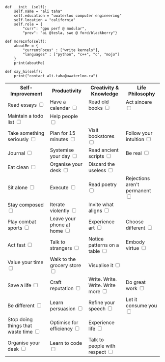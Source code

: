 
    def __init__(self):
        self.name = "ali taha"
        self.education = "uwaterloo computer engineering"
        self.location = "california"
        self.role = {
            "curr": "gpu perf @ modular",
            "prev": "ai @tesla, swe @ ford/blackberry"}

    def moreInfo(self):
        aboutMe = {
            "currentFocus" : ["write kernels"],
            "languages" : ["python", "c++", "c", "mojo"]
        }
        print(aboutMe)

    def say_hi(self):
        print("contact ali.taha@uwaterloo.ca")
<table>
  <tr>
    <th>Self-Improvement</th>
    <th>Productivity</th>
    <th>Creativity & Knowledge</th>
    <th>Life Philosophy</th>
  </tr>
  <tr>
    <td>Read essays <input type="checkbox"></td>
    <td>Have a calendar <input type="checkbox"></td>
    <td>Read old books <input type="checkbox"></td>
    <td>Act sincere <input type="checkbox"></td>
  </tr>
  <tr>
    <td>Maintain a todo list <input type="checkbox"></td>
    <td>Help people <input type="checkbox"></td>
  </tr>
  <tr>
    <td>Take something seriously <input type="checkbox"></td>
    <td>Plan for 15 minutes <input type="checkbox"></td>
    <td>Visit bookstores <input type="checkbox"></td>
    <td>Follow your intuition <input type="checkbox"></td>
  </tr>
  <tr>
    <td>Journal <input type="checkbox"></td>
    <td>Systemise your day <input type="checkbox"></td>
    <td>Read ancient scripts <input type="checkbox"></td>
    <td>Be real <input type="checkbox"></td>
  </tr>
  <tr>
    <td>Eat clean <input type="checkbox"></td>
    <td>Organise your desk <input type="checkbox"></td>
    <td>Discard the useless <input type="checkbox"></td>
  </tr>
  <tr>
    <td>Sit alone <input type="checkbox"></td>
    <td>Execute <input type="checkbox"></td>
    <td>Read poetry <input type="checkbox"></td>
    <td>Rejections aren't permanent <input type="checkbox"></td>
  </tr>
  <tr>
    <td>Stay composed <input type="checkbox"></td>
    <td>Iterate violently <input type="checkbox"></td>
    <td>Invite what aligns <input type="checkbox"></td>
  </tr>
  <tr>
    <td>Play combat sports <input type="checkbox"></td>
    <td>Leave your phone at home <input type="checkbox"></td>
    <td>Experience art <input type="checkbox"></td>
    <td>Choose different <input type="checkbox"></td>
  </tr>
  <tr>
    <td>Act fast <input type="checkbox"></td>
    <td>Talk to strangers <input type="checkbox"></td>
    <td>Notice patterns on a table <input type="checkbox"></td>
    <td>Embody virtue <input type="checkbox"></td>
  </tr>
  <tr>
    <td>Value your time <input type="checkbox"></td>
    <td>Walk to the grocery store <input type="checkbox"></td>
    <td>Visualise it <input type="checkbox"></td>
  </tr>
  <tr>
    <td>Save a life <input type="checkbox"></td>
    <td>Craft reputation <input type="checkbox"></td>
    <td>Write. Write. Write. Write more <input type="checkbox"></td>
    <td>Do great work <input type="checkbox"></td>
  </tr>
  <tr>
    <td>Be different <input type="checkbox"></td>
    <td>Learn persuasion <input type="checkbox"></td>
    <td>Refine your speech <input type="checkbox"></td>
    <td>Let it consume you <input type="checkbox"></td>
  </tr>
  <tr>
    <td>Stop doing things that waste time <input type="checkbox"></td>
    <td>Optimise for efficiency <input type="checkbox"></td>
    <td>Experience life <input type="checkbox"></td>
  </tr>
  <tr>
    <td>Organise your desk <input type="checkbox"></td>
    <td>Learn to code <input type="checkbox"></td>
    <td>Talk to people with respect <input type="checkbox"></td>
  </tr>
</table>
